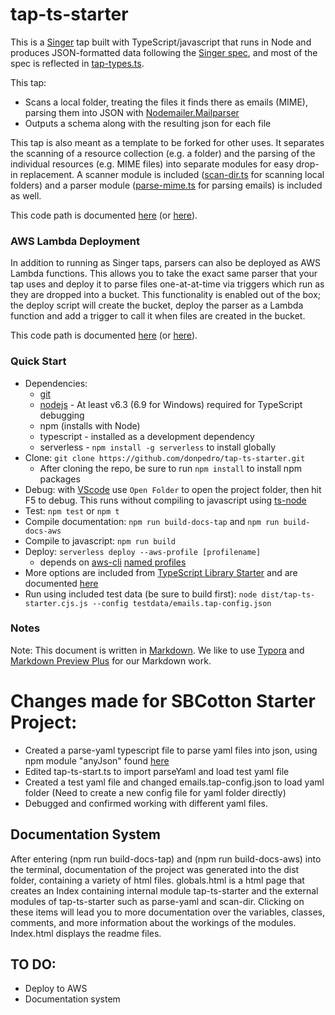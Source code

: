 # tap-ts-starter #

This is a [Singer](https://singer.io) tap built with TypeScript/javascript that runs in Node and produces JSON-formatted data following the [Singer spec](https://github.com/singer-io/getting-started/blob/master/docs/SPEC.md#singer-specification), and most of the spec is reflected in [tap-types.ts](./src/tap-types.ts).

This tap:
- Scans a local folder, treating the files it finds there as emails (MIME), parsing them into JSON with [Nodemailer.Mailparser](https://nodemailer.com/extras/mailparser/)
- Outputs a schema along with the resulting json for each file

This tap is also meant as a template to be forked for other uses. It separates the scanning of a resource collection (e.g. a folder) and the parsing of the individual resources (e.g. MIME files) into separate modules for easy drop-in replacement. A scanner module is included ([scan-dir.ts](./src/scan-dir.ts) for scanning local folders) and a parser module ([parse-mime.ts](./src/parse-mime.ts) for parsing emails) is included as well.

This code path is documented [here](dist/docs-tap/index.html) (or [here](../docs-tap/index.html)).

### AWS Lambda Deployment
In addition to running as Singer taps, parsers can also be deployed as AWS Lambda functions. This allows you to take the exact same parser that your tap uses and deploy it to parse files one-at-at-time via triggers which run as they are dropped into a bucket. This functionality is enabled out of the box; the deploy script will create the bucket, deploy the parser as a Lambda function and add a trigger to call it when files are created in the bucket.

This code path is documented [here](dist/docs-aws/index.html) (or [here](../docs-aws/index.html)).

### Quick Start

* Dependencies: 
    * [git](https://git-scm.com/downloads)
    * [nodejs](https://nodejs.org/en/download/releases/) - At least v6.3 (6.9 for Windows) required for TypeScript debugging
    * npm (installs with Node)
    * typescript - installed as a development dependency
    * serverless - `npm install -g serverless` to install globally
* Clone: `git clone https://github.com/donpedro/tap-ts-starter.git`
    * After cloning the repo, be sure to run `npm install` to install npm packages
* Debug: with [VScode](https://code.visualstudio.com/download) use `Open Folder` to open the project folder, then hit F5 to debug. This runs without compiling to javascript using [ts-node](https://www.npmjs.com/package/ts-node)
* Test: `npm test` or `npm t`
* Compile documentation: `npm run build-docs-tap` and `npm run build-docs-aws`
* Compile to javascript: `npm run build`
* Deploy: `serverless deploy --aws-profile [profilename]`
    * depends on [aws-cli](http://docs.aws.amazon.com/cli/latest/userguide/cli-chap-welcome.html) [named profiles](http://docs.aws.amazon.com/cli/latest/userguide/cli-multiple-profiles.html)
* More options are included from [TypeScript Library Starter](https://github.com/alexjoverm/typescript-library-starter.git) and are documented [here](starter-README.md)
* Run using included test data (be sure to build first): `node dist/tap-ts-starter.cjs.js --config testdata/emails.tap-config.json`

### Notes
Note: This document is written in [Markdown](https://daringfireball.net/projects/markdown/). We like to use [Typora](https://typora.io/) and [Markdown Preview Plus](https://chrome.google.com/webstore/detail/markdown-preview-plus/febilkbfcbhebfnokafefeacimjdckgl?hl=en-US) for our Markdown work.

# Changes made for SBCotton Starter Project:
* Created a parse-yaml typescript file to parse yaml files into json, using npm module "anyJson" found [here](https://www.npmjs.com/package/any-json)
* Edited tap-ts-start.ts to import parseYaml and load test yaml file
* Created a test yaml file and changed emails.tap-config.json to load yaml folder (Need to create a new config file for yaml folder directly)
* Debugged and confirmed working with different yaml files.

## Documentation System
After entering (npm run build-docs-tap) and (npm run build-docs-aws) into the terminal, documentation of the project was generated into the dist folder, containing a variety of html files. globals.html is a html page that creates an Index containing internal module tap-ts-starter and the external modules of tap-ts-starter such as parse-yaml and scan-dir. Clicking on these items will lead you to more documentation over the variables, classes, comments, and more information about the workings of the modules. Index.html displays the readme files. 


## TO DO:
* Deploy to AWS
* Documentation system
